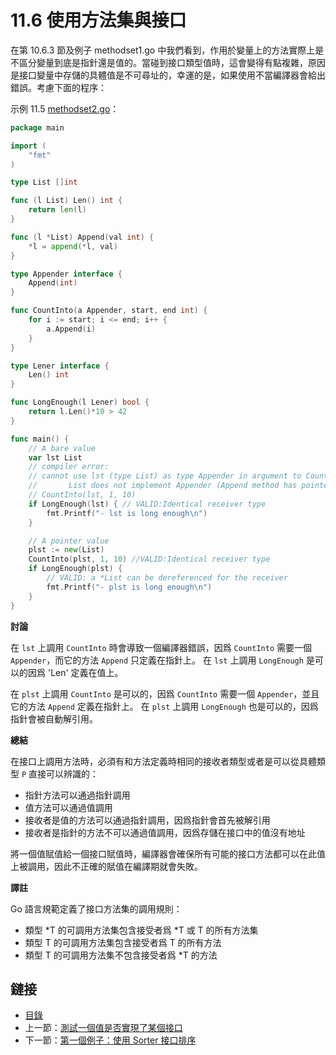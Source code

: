 ﻿# 11.6 使用方法集與接口

在第 10.6.3 節及例子 methodset1.go 中我們看到，作用於變量上的方法實際上是不區分變量到底是指針還是值的。當碰到接口類型值時，這會變得有點複雜，原因是接口變量中存儲的具體值是不可尋址的，幸運的是，如果使用不當編譯器會給出錯誤。考慮下面的程序：

示例 11.5 [methodset2.go](examples/chapter_11/methodset2.go)：

```go
package main

import (
	"fmt"
)

type List []int

func (l List) Len() int {
	return len(l)
}

func (l *List) Append(val int) {
	*l = append(*l, val)
}

type Appender interface {
	Append(int)
}

func CountInto(a Appender, start, end int) {
	for i := start; i <= end; i++ {
		a.Append(i)
	}
}

type Lener interface {
	Len() int
}

func LongEnough(l Lener) bool {
	return l.Len()*10 > 42
}

func main() {
	// A bare value
	var lst List
	// compiler error:
	// cannot use lst (type List) as type Appender in argument to CountInto:
	//       List does not implement Appender (Append method has pointer receiver)
	// CountInto(lst, 1, 10)
	if LongEnough(lst) { // VALID:Identical receiver type
		fmt.Printf("- lst is long enough\n")
	}

	// A pointer value
	plst := new(List)
	CountInto(plst, 1, 10) //VALID:Identical receiver type
	if LongEnough(plst) {
		// VALID: a *List can be dereferenced for the receiver
		fmt.Printf("- plst is long enough\n")
	}
}
```

**討論**

在 `lst` 上調用 `CountInto` 時會導致一個編譯器錯誤，因爲 `CountInto` 需要一個 `Appender`，而它的方法 `Append` 只定義在指針上。 在 `lst` 上調用 `LongEnough` 是可以的因爲 'Len' 定義在值上。

在 `plst` 上調用 `CountInto` 是可以的，因爲 `CountInto` 需要一個 `Appender`，並且它的方法 `Append` 定義在指針上。 在 `plst` 上調用 `LongEnough` 也是可以的，因爲指針會被自動解引用。

**總結**

在接口上調用方法時，必須有和方法定義時相同的接收者類型或者是可以從具體類型 `P` 直接可以辨識的：

- 指針方法可以通過指針調用
- 值方法可以通過值調用
- 接收者是值的方法可以通過指針調用，因爲指針會首先被解引用
- 接收者是指針的方法不可以通過值調用，因爲存儲在接口中的值沒有地址

將一個值賦值給一個接口賦值時，編譯器會確保所有可能的接口方法都可以在此值上被調用，因此不正確的賦值在編譯期就會失敗。

**譯註**

Go 語言規範定義了接口方法集的調用規則：

- 類型 *T 的可調用方法集包含接受者爲 *T 或 T 的所有方法集
- 類型 T 的可調用方法集包含接受者爲 T 的所有方法
- 類型 T 的可調用方法集不包含接受者爲 *T 的方法

## 鏈接

- [目錄](directory.md)
- 上一節：[測試一個值是否實現了某個接口](11.5.md)
- 下一節：[第一個例子：使用 Sorter 接口排序](11.7.md)